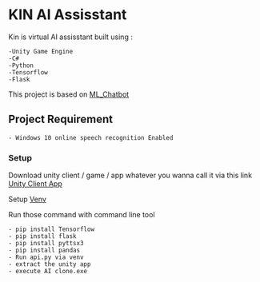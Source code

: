 # KIN AI Assisstant

Kin is virtual AI assisstant built using : 

    -Unity Game Engine
    -C#
    -Python
    -Tensorflow
    -Flask
    
This project is based on [ML_Chatbot](https://github.com/kinchero1/ML_chatbot)
    

## Project Requirement 
    - Windows 10 online speech recognition Enabled
        
    



### Setup
Download unity client / game / app whatever you wanna call it  via this link [Unity Client App](https://drive.google.com/file/d/1fO8JGBSx4iorbhROobYMinnfqlwycL-k/view)

Setup [Venv](https://flask.palletsprojects.com/en/2.0.x/installation/#virtual-environments)

Run those command with command line tool
     
    - pip install Tensorflow 
    - pip install flask
    - pip install pyttsx3
    - pip install pandas
    - Run api.py via venv
    - extract the unity app
    - execute AI clone.exe
    





